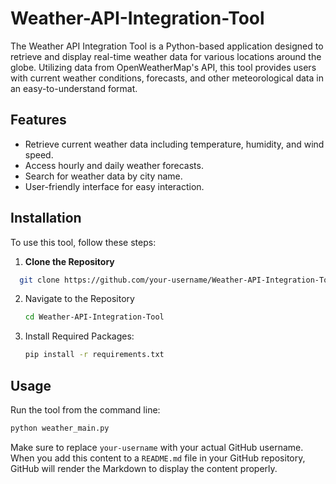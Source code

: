 # Weather-API-Integration-Tool
The Weather API Integration Tool is a Python-based application designed to retrieve and display real-time weather data for various locations around the globe. Utilizing data from OpenWeatherMap's API, this tool provides users with current weather conditions, forecasts, and other meteorological data in an easy-to-understand format.
## Features
- Retrieve current weather data including temperature, humidity, and wind speed.
- Access hourly and daily weather forecasts.
- Search for weather data by city name.
- User-friendly interface for easy interaction.

## Installation
To use this tool, follow these steps:
1. **Clone the Repository**
```bash
  git clone https://github.com/your-username/Weather-API-Integration-Tool.git
```
2. Navigate to the Repository
    ```bash
   cd Weather-API-Integration-Tool
   ```
3. Install Required Packages:
   ```bash
   pip install -r requirements.txt
## Usage
Run the tool from the command line:
```bash
python weather_main.py
```
Make sure to replace `your-username` with your actual GitHub username. When you add this content to a `README.md` file in your GitHub repository, GitHub will render the Markdown to display the content properly.


   

